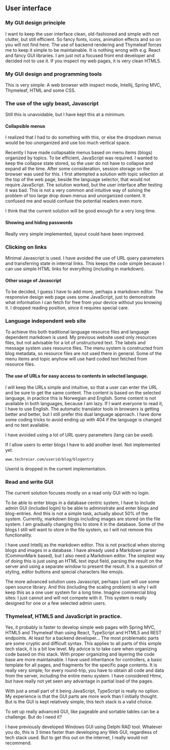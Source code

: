## User interface

### My GUI design principle

I want to keep the user interface clean, old-fashioned and simple with not clutter, but still efficient.
So fancy fonts, icons, animation effects and so on you will not find here.
The use of backend rendering and Thymeleaf forces me to keep it simple to be maintainable.
It is nothing wrong with e.g. React and fancy GUI libraries. I am just not a focused front end developer and
decided not to use it. If you inspect my web pages, it is very clean HTML5.

### My GUI design and programming tools

This is very simple: A web browser with inspect mode, Intellij, Spring MVC, Thymeleaf, HTML and some CSS.

### The use of the ugly beast, Javascript

Still this is unavoidable, but I have kept this at a minimum.

#### Collapsible menus

I realized that I had to do something with this, or else the dropdown menus would be too unorganized and use too much
vertical space.

Recently I have made collapsable menus based on menu items (blogs) organized by topics. To be efficient,
JavaScript was required. I wanted to keep the collapse state stored, so the user do not have to collapse and
expand all the time. After some consideration, session storage on the browser was used for this. I first attempted a
solution with topic selection at the top of the web page, beside the language selector, that would not require
JavaScript. The solution worked, but the user interface after testing it was bad. This is not a very common
and intuitive way of solving the problem of too large drop down menus and unorganized content.
It confused me and would confuse the potential readers even more. 

I think that the current solution will be good enough for a very long time.

#### Showing and hiding passwords

Really very simple implemented, layout could have been improved.

### Clicking on links 

Minimal Javascript is used. I have avoided the use of URL query parameters and transferring state in internal links.
This keeps the code simple because I can use simple HTML links for everything (including in markdown).

#### Other usage of Javascript

To be decided, I guess I have to add more, perhaps a markdown editor. 
The responsive design web page uses some JavaScript, 
just to demonstrate what information I can fetch for free from your device without you knowing it.
I dropped reading position, since it requires special care.

### Language independent web site

To achieve this both traditional language resource files and language dependent markdown is used.
My previous website used only resources files, but not advisable for a lot of unstructured text.
The labels and message system uses resource files. The menu system is constructed from blog metadata,
so resource files are not used there in general. Some of the menu items and topic anyhow will use hard coded
text fetched from resource files.

#### The use of URLs for easy access to contents in selected language.

I will keep the URLs simple and intuitive, so that a user can enter the URL and be sure to get the same content.
The content is based on the selected language, in practice this is Norwegian and English. Some content is not available
in both languages, because I am lazy. If I want everyone to read it, I have to use English.
The automatic translator tools in browsers is getting better and better, but I still prefer this dual language approach.
I have done some coding tricks to avoid ending up with 404 if the language is changed and no text available.

I have avoided using a lot of URL query parameters (lang can be used).

If I allow users to enter blogs I have to add another level. Not implemented yet.

````
www.techreier.com/userid/blog/blogentry
````
Userid is dropped in the current implementation.

### Read and write GUI

The current solution focuses mostly on a read only GUI with no login.  

To be able to enter blogs in a database centric system, I have to include admin GUI (included login) to be able to
administrate and enter blogs and blog-entries. And this is not a simple task, actually about 50% of the system.
Currently, markdown blogs including images are stored on the file system. I am gradually changing this to store it in 
the database. Some of the blogs I still will want to store in the file system, so I will not remove this functionality.

I have used Intellij as the markdown editor. This is not practical when storing blogs and images in a database.
I have already used  a Markdown parser (CommonMark based), but I also need a Markdown editor. 
The simplest way of doing this is just using an HTML text input field,
parsing the result on the server and using a separate window to present the result.
It is a question of styling, editor buttons and special characters like emojis.

The more advanced solution uses Javascript, perhaps I just will use some open source library.
And this (including the scaling problem) is why I will keep this as a one user system for a long time.
Imagine commercial blog sites: I just cannot and will not compete with it. This system is really designed for
one or a few selected admin users.

### Thymeleaf, HTML5 and JavaScript in practice.

Yes, it probably is faster to develop simple web pages with Spring MVC, HTML5 and Thymeleaf
than using React, TypeScript and HTML5 and REST endpoints. At least for a backend developer...
The most problematic parts are some cryptic and difficult syntax. 
This applies to all parts of this simple tech stack, it is a bit low level. My advice is to take care
when organizing code based on this stack. With proper organizing and layering the code base are more maintainable.
I have used inheritance for controllers, a basic template for all pages, and fragments for the specific page contents.
It is really very simple; for every round-trip, you have to obtain all code and data from the server, including the
entire menu system. I have considered Htmx, but have really not yet seen any advantage in partial load of the pages.

With just a small part of it being JavaScript, TypeScript is really no option.
My experience is that the GUI parts are more work than I initially thought.
But is the GUI is kept relatively simple, this tech stack is a valid choice.

To set up really advanced GUI, like pageable and sortable tables can be a challenge. But do I need it?  

I have previously developed Windows GUI using Delphi RAD tool.
Whatever you do, this is 3 times faster than developing any Web GUI, regardless of tech stack used.
But to get this out on the internet, I really would not recommend.  


